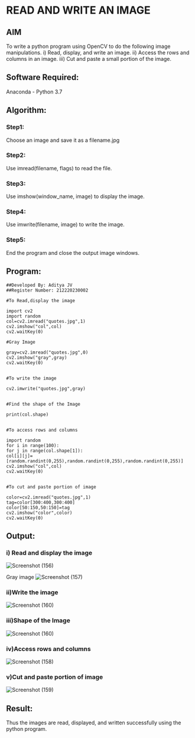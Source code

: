 # READ AND WRITE AN IMAGE
## AIM
To write a python program using OpenCV to do the following image manipulations.
i) Read, display, and write an image.
ii) Access the rows and columns in an image.
iii) Cut and paste a small portion of the image.

## Software Required:
Anaconda - Python 3.7
## Algorithm:
### Step1:
Choose an image and save it as a filename.jpg
### Step2:
Use imread(filename, flags) to read the file.
### Step3:
Use imshow(window_name, image) to display the image.
### Step4:
Use imwrite(filename, image) to write the image.
### Step5:
End the program and close the output image windows.
## Program:
~~~
##Developed By: Aditya JV
##Register Number: 212220230002

#To Read,display the image

import cv2
import random
col=cv2.imread("quotes.jpg",1)
cv2.imshow("col",col)
cv2.waitKey(0)

#Gray Image

gray=cv2.imread("quotes.jpg",0)
cv2.imshow("gray",gray)
cv2.waitKey(0)


#To write the image
 
cv2.imwrite("quotes.jpg",gray)


#Find the shape of the Image
 
print(col.shape)


#To access rows and columns
 
import random
for i in range(100):
for j in range(col.shape[1]):
col[i][j]=[random.randint(0,255),random.randint(0,255),random.randint(0,255)]
cv2.imshow("col",col)
cv2.waitKey(0)


#To cut and paste portion of image
 
color=cv2.imread("quotes.jpg",1)
tag=color[300:400,300:400]
color[50:150,50:150]=tag
cv2.imshow("color",color)
cv2.waitKey(0)
~~~

## Output:

### i) Read and display the image

![Screenshot (156)](https://user-images.githubusercontent.com/75235386/161376402-4e511311-5f46-4310-98a8-6418a2ceaa0b.png)

Gray image
![Screenshot (157)](https://user-images.githubusercontent.com/75235386/161376424-f96ce0ee-cbc7-4639-92b2-e0a2785a90d6.png)


### ii)Write the image
![Screenshot (160)](https://user-images.githubusercontent.com/75235386/161376550-9db8aea0-6890-43b3-8dc8-eef1e09afe00.png)


### iii)Shape of the Image
![Screenshot (160)](https://user-images.githubusercontent.com/75235386/161376554-f50f184a-4115-4878-963b-8085d1d0a4e4.png)


### iv)Access rows and columns
![Screenshot (158)](https://user-images.githubusercontent.com/75235386/161376561-cb6649d2-d802-4fd5-afaf-bb88623f67bb.png)


### v)Cut and paste portion of image
![Screenshot (159)](https://user-images.githubusercontent.com/75235386/161376566-b88fd129-8a4e-43fd-a0cc-1998342dcc74.png)


## Result:
Thus the images are read, displayed, and written successfully using the python program.


